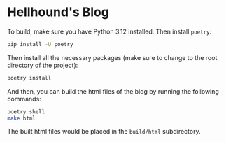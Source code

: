 Hellhound's Blog
================

To build, make sure you have Python 3.12 installed. Then install `poetry`:

```sh
pip install -U poetry
```

Then install all the necessary packages (make sure to change to the root directory of the project):

```sh
poetry install
```

And then, you can build the html files of the blog by running the following commands:

```sh
poetry shell
make html
```

The built html files would be placed in the `build/html` subdirectory.
